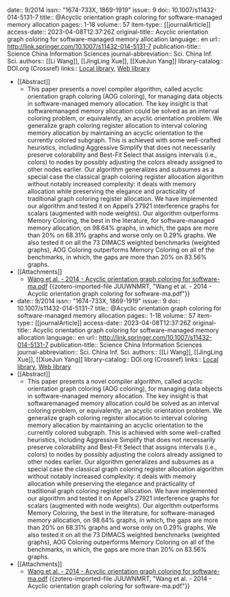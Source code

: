 date:: 9/2014
issn:: "1674-733X, 1869-1919"
issue:: 9
doi:: 10.1007/s11432-014-5131-7
title:: @Acyclic orientation graph coloring for software-managed memory allocation
pages:: 1-18
volume:: 57
item-type:: [[journalArticle]]
access-date:: 2023-04-08T12:37:26Z
original-title:: Acyclic orientation graph coloring for software-managed memory allocation
language:: en
url:: http://link.springer.com/10.1007/s11432-014-5131-7
publication-title:: Science China Information Sciences
journal-abbreviation:: Sci. China Inf. Sci.
authors:: [[Li Wang]], [[JingLing Xue]], [[XueJun Yang]]
library-catalog:: DOI.org (Crossref)
links:: [Local library](zotero://select/library/items/HDJE8ZP7), [Web library](https://www.zotero.org/users/9063164/items/HDJE8ZP7)
- [[Abstract]]
	- This paper presents a novel compiler algorithm, called acyclic orientation graph coloring (AOG coloring), for managing data objects in software-managed memory allocation. The key insight is that softwaremanaged memory allocation could be solved as an interval coloring problem, or equivalently, an acyclic orientation problem. We generalize graph coloring register allocation to interval coloring memory allocation by maintaining an acyclic orientation to the currently colored subgraph. This is achieved with some well-crafted heuristics, including Aggressive Simplify that does not necessarily preserve colorability and Best-Fit Select that assigns intervals (i.e., colors) to nodes by possibly adjusting the colors already assigned to other nodes earlier. Our algorithm generalizes and subsumes as a special case the classical graph coloring register allocation algorithm without notably increased complexity: it deals with memory allocation while preserving the elegance and practicality of traditional graph coloring register allocation. We have implemented our algorithm and tested it on Appel’s 27921 interference graphs for scalars (augmented with node weights). Our algorithm outperforms Memory Coloring, the best in the literature, for software-managed memory allocation, on 98.64% graphs, in which, the gaps are more than 20% on 68.31% graphs and worse only on 0.29% graphs. We also tested it on all the 73 DIMACS weighted benchmarks (weighted graphs), AOG Coloring outperforms Memory Coloring on all of the benchmarks, in which, the gaps are more than 20% on 83.56% graphs.
- [[Attachments]]
	- [Wang et al. - 2014 - Acyclic orientation graph coloring for software-ma.pdf](zotero://select/library/items/JUUWNMRT) {{zotero-imported-file JUUWNMRT, "Wang et al. - 2014 - Acyclic orientation graph coloring for software-ma.pdf"}}
- date:: 9/2014
  issn:: "1674-733X, 1869-1919"
  issue:: 9
  doi:: 10.1007/s11432-014-5131-7
  title:: @Acyclic orientation graph coloring for software-managed memory allocation
  pages:: 1-18
  volume:: 57
  item-type:: [[journalArticle]]
  access-date:: 2023-04-08T12:37:26Z
  original-title:: Acyclic orientation graph coloring for software-managed memory allocation
  language:: en
  url:: http://link.springer.com/10.1007/s11432-014-5131-7
  publication-title:: Science China Information Sciences
  journal-abbreviation:: Sci. China Inf. Sci.
  authors:: [[Li Wang]], [[JingLing Xue]], [[XueJun Yang]]
  library-catalog:: DOI.org (Crossref)
  links:: [Local library](zotero://select/library/items/HDJE8ZP7), [Web library](https://www.zotero.org/users/9063164/items/HDJE8ZP7)
- [[Abstract]]
	- This paper presents a novel compiler algorithm, called acyclic orientation graph coloring (AOG coloring), for managing data objects in software-managed memory allocation. The key insight is that softwaremanaged memory allocation could be solved as an interval coloring problem, or equivalently, an acyclic orientation problem. We generalize graph coloring register allocation to interval coloring memory allocation by maintaining an acyclic orientation to the currently colored subgraph. This is achieved with some well-crafted heuristics, including Aggressive Simplify that does not necessarily preserve colorability and Best-Fit Select that assigns intervals (i.e., colors) to nodes by possibly adjusting the colors already assigned to other nodes earlier. Our algorithm generalizes and subsumes as a special case the classical graph coloring register allocation algorithm without notably increased complexity: it deals with memory allocation while preserving the elegance and practicality of traditional graph coloring register allocation. We have implemented our algorithm and tested it on Appel’s 27921 interference graphs for scalars (augmented with node weights). Our algorithm outperforms Memory Coloring, the best in the literature, for software-managed memory allocation, on 98.64% graphs, in which, the gaps are more than 20% on 68.31% graphs and worse only on 0.29% graphs. We also tested it on all the 73 DIMACS weighted benchmarks (weighted graphs), AOG Coloring outperforms Memory Coloring on all of the benchmarks, in which, the gaps are more than 20% on 83.56% graphs.
- [[Attachments]]
	- [Wang et al. - 2014 - Acyclic orientation graph coloring for software-ma.pdf](zotero://select/library/items/JUUWNMRT) {{zotero-imported-file JUUWNMRT, "Wang et al. - 2014 - Acyclic orientation graph coloring for software-ma.pdf"}}
